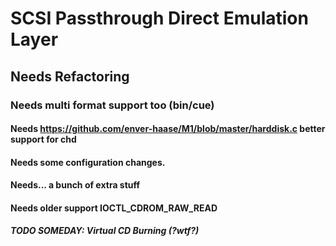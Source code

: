 # SCSI Passthrough Direct Emulation Layer
## Needs Refactoring
### Needs multi format support too (bin/cue)
#### Needs https://github.com/enver-haase/M1/blob/master/harddisk.c better support for chd
#### Needs some configuration changes.
#### Needs... a bunch of extra stuff
#### Needs older support IOCTL_CDROM_RAW_READ 
##### TODO SOMEDAY: Virtual CD Burning (?wtf?)